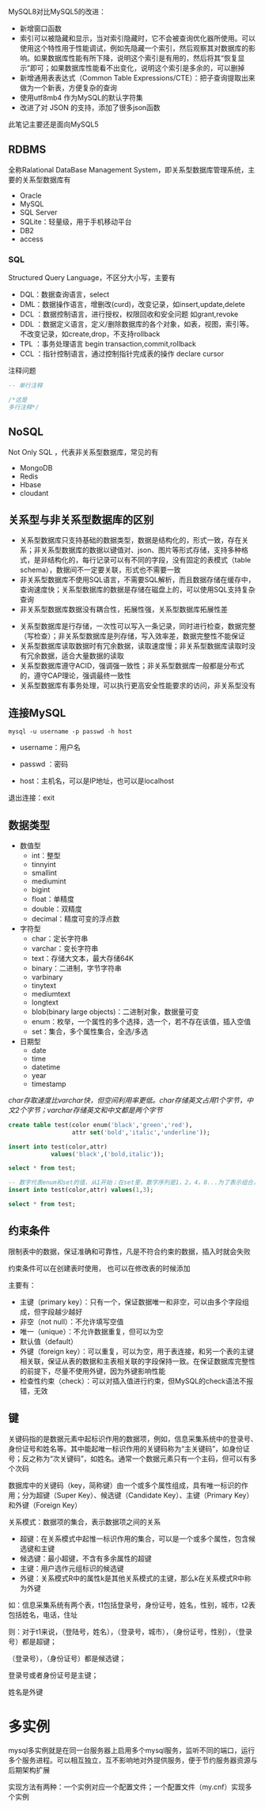 MySQL8对比MySQL5的改进：

- 新增窗口函数
- 索引可以被隐藏和显示，当对索引隐藏时，它不会被查询优化器所使用。可以使用这个特性用于性能调试，例如先隐藏一个索引，然后观察其对数据库的影响。如果数据库性能有所下降，说明这个索引是有用的，然后将其“恢复显示”即可；如果数据库性能看不出变化，说明这个索引是多余的，可以删掉
- 新增通用表表达式（Common Table Expressions/CTE）：把子查询提取出来做为一个新表，方便复杂的查询
- 使用utf8mb4 作为MySQL的默认字符集
- 改进了对 JSON 的支持，添加了很多json函数

此笔记主要还是面向MySQL5

## RDBMS

全称Ralational DataBase Management System，即关系型数据库管理系统，主要的关系型数据库有

- Oracle
- MySQL
- SQL Server
- SQLite：轻量级，用于手机移动平台
- DB2
- access

### SQL

Structured Query Language，不区分大小写，主要有

- DQL：数据查询语言，select
- DML：数据操作语言，增删改(curd)，改变记录，如insert,update,delete
- DCL ：数据控制语言，进行授权，权限回收和安全问题 如grant,revoke
- DDL ：数据定义语言，定义/删除数据库的各个对象，如表，视图，索引等。不改变记录，如create,drop，不支持rollback
- TPL ：事务处理语言 begin transaction,commit,rollback
- CCL ：指针控制语言，通过控制指针完成表的操作 declare cursor

注释问题

```sql
-- 单行注释

/*这是
多行注释*/
```

## NoSQL

Not Only SQL ，代表非关系型数据库，常见的有

- MongoDB
- Redis
- Hbase
- cloudant 

## 关系型与非关系型数据库的区别

- 关系型数据库只支持基础的数据类型，数据是结构化的，形式一致，存在关系；非关系型数据库的数据以键值对、json、图片等形式存储，支持多种格式，是非结构化的，每行记录可以有不同的字段，没有固定的表模式（table schema），数据间不一定要关联，形式也不需要一致
- 非关系型数据库不使用SQL语言，不需要SQL解析，而且数据存储在缓存中，查询速度快；关系型数据库的数据是存储在磁盘上的，可以使用SQL支持复杂查询
- 非关系型数据库数据没有耦合性，拓展性强，关系型数据库拓展性差

* 关系型数据库是行存储，一次性可以写入一条记录，同时进行检查，数据完整（写检查）；非关系型数据库是列存储，写入效率差，数据完整性不能保证
* 关系型数据库读取数据时有冗余数据，读取速度慢；非关系型数据库读取时没有冗余数据，适合大量数据的读取
* 关系型数据库遵守ACID，强调强一致性；非关系型数据库一般都是分布式的，遵守CAP理论，强调最终一致性
* 关系型数据库有事务处理，可以执行更高安全性能要求的访问，非关系型没有

## 连接MySQL

```linux
mysql -u username -p passwd -h host
```

* username：用户名

* passwd ：密码

* host：主机名，可以是IP地址，也可以是localhost

退出连接：exit

## 数据类型

- 数值型
  - int：整型
  - tinnyint
  - smallint
  - mediumint
  - bigint
  - float：单精度
  - double：双精度
  - decimal：精度可变的浮点数
- 字符型
  - char：定长字符串
  - varchar：变长字符串
  - text：存储大文本，最大存储64K
  - binary：二进制，字节字符串
  - varbinary
  - tinytext
  - mediumtext
  - longtext
  - blob(binary large objects)：二进制对象，数据量可变
  - enum：枚举，一个属性的多个选择，选一个，若不存在该值，插入空值
  - set：集合，多个属性集合，全选/多选
- 日期型
  - date
  - time
  - datetime
  - year
  - timestamp

*char存取速度比varchar快，但空间利用率更低。char存储英文占用1个字节，中文2个字节；varchar存储英文和中文都是两个字节*

```sql
create table test(color enum('black','green','red'),
                  attr set('bold','italic','underline'));

insert into test(color,attr) 
		    values('black',('bold,italic'));

select * from test;

-- 数字代表enum和set的值，从1开始；在set里，数字序列是1，2，4，8...为了表示组合，如3就是1+2
insert into test(color,attr) values(1,3);

select * from test;
```

## 约束条件

限制表中的数据，保证准确和可靠性，凡是不符合约束的数据，插入时就会失败

约束条件可以在创建表时使用， 也可以在修改表的时候添加

主要有：

- 主键（primary key）：只有一个，保证数据唯一和非空，可以由多个字段组成，但字段越少越好
- 非空（not null）：不允许填写空值
- 唯一（unique）：不允许数据重复，但可以为空
- 默认值（default）
- 外键（foreign key）：可以重复，可以为空，用于表连接，和另一个表的主键相关联，保证从表的数据和主表相关联的字段保持一致。在保证数据库完整性的前提下，尽量不使用外键，因为外键影响性能
- 检查性约束（check）：可以对插入值进行约束，但MySQL的check语法不报错，无效

## 键

关键码指的是数据元素中起标识作用的数据项，例如，信息采集系统中的登录号、身份证号和姓名等。其中能起唯一标识作用的关键码称为“主关键码”，如身份证号；反之称为“次关键码”，如姓名。通常一个数据元素只有一个主码，但可以有多个次码

数据库中的关键码（key，简称键）由一个或多个属性组成，具有唯一标识的作用；分为超键（Super Key）、候选键（Candidate Key）、主键（Primary Key）和外键（Foreign Key）

关系模式：数据项的集合，表示数据项之间的关系

*  超键：在关系模式中起惟一标识作用的集合，可以是一个或多个属性，包含候选键和主键
*  候选键：最小超键，不含有多余属性的超键
*  主键：用户选作元组标识的候选键
*  外键：关系模式R中的属性k是其他关系模式的主键，那么k在关系模式R中称为外键 

如：信息采集系统有两个表，t1包括登录号，身份证号，姓名，性别，城市，t2表包括姓名，电话，住址

则：对于t1来说，（登陆号，姓名），（登录号，城市），（身份证号，性别），（登录号）都是超键；

（登录号），（身份证号）都是候选键；

登录号或者身份证号是主键；

姓名是外键

# 多实例

mysql多实例就是在同一台服务器上启用多个mysql服务，监听不同的端口，运行多个服务进程。可以相互独立，互不影响地对外提供服务，便于节约服务器资源与后期架构扩展 

实现方法有两种：一个实例对应一个配置文件；一个配置文件（my.cnf）实现多个实例
